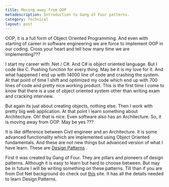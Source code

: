 ```yaml
---
title: Moving away from OOP
metadescription: Introduction to Gang of Four patterns.
category: Technical
layout: post
---
```

OOP, it is a full form of Object Oriented Programming. And even with starting of career in software engineering we are force to implement OOP in our coding. Cross your heart and tell how many time we are implementing???

I start my career with .Net / C#. And C# is object oriented language. But I code like C. Pushing function for every thing. May be it is my love for it. And what happened I end up with 14000 line of code and crashing the system. At that point of time I shift and optimized my code which end up with 700 lines of code and pretty nice working product. This is the first time I come to know that there is a use of object oriented system other than writing exam and cracking interview.

But again its just about creating objects, nothing else. Then I work with pretty big web application. At that point I learn something about Architecture. Oh! that is nice. Even software also has an Architecture. So, it is moving away from OOP. May be yes ???
<!--excerpt-->
It is like difference between Civil engineer and an Architecture. It is some advanced functionality which are implemented using Object Oriented fundamentals. And these are not new things but advanced version of what I have learn. These are [Design Patterns][1] .

First it was created by Gang of Four. They are pillars and pioneers of design patterns. Although it is easy to learn but hard to choose between. But may be in future I will be writing something on these patterns. Till than if you are from Dot Net background do check out [this][2] site. It has all the details needed to learn Design Patterns.

 [1]: http://en.wikipedia.org/wiki/Software_design_pattern
 [2]: http://dofactory.com/Default.aspx